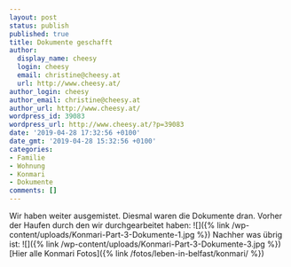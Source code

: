 ```yaml
---
layout: post
status: publish
published: true
title: Dokumente geschafft
author:
  display_name: cheesy
  login: cheesy
  email: christine@cheesy.at
  url: http://www.cheesy.at/
author_login: cheesy
author_email: christine@cheesy.at
author_url: http://www.cheesy.at/
wordpress_id: 39083
wordpress_url: http://www.cheesy.at/?p=39083
date: '2019-04-28 17:32:56 +0100'
date_gmt: '2019-04-28 15:32:56 +0100'
categories:
- Familie
- Wohnung
- Konmari
- Dokumente
comments: []
---
```

Wir haben weiter ausgemistet. Diesmal waren die Dokumente dran.
Vorher der Haufen durch den wir durchgearbeitet haben:
 ![]({% link /wp-content/uploads/Konmari-Part-3-Dokumente-1.jpg %})
Nachher was übrig ist:
 ![]({% link /wp-content/uploads/Konmari-Part-3-Dokumente-3.jpg %})
[Hier alle Konmari Fotos]({% link /fotos/leben-in-belfast/konmari/ %})

